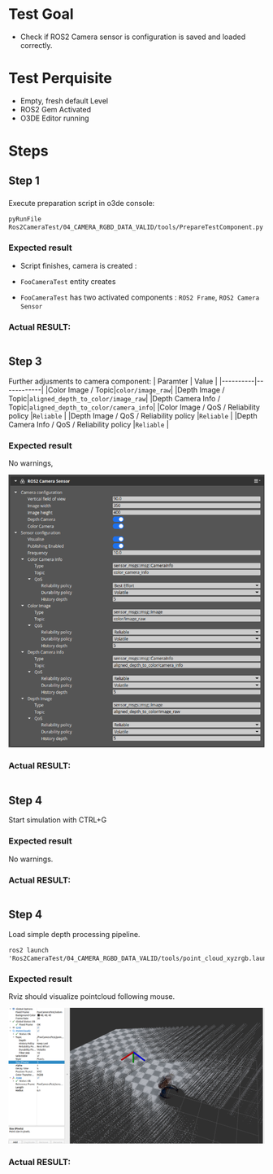 # Test Goal

 - Check if ROS2 Camera sensor is configuration is saved and loaded correctly.

# Test Perquisite

 - Empty, fresh default Level
 - ROS2 Gem Activated
 - O3DE Editor running

# Steps

## Step 1 

### 

Execute preparation script in o3de console:
```
pyRunFile Ros2CameraTest/04_CAMERA_RGBD_DATA_VALID/tools/PrepareTestComponent.py
```

### Expected result 

- Script finishes, camera is created : 

- `FooCameraTest` entity creates
- `FooCameraTest` has two activated components : `ROS2 Frame`, `ROS2 Camera Sensor`

### **Actual RESULT:**

```

```
## Step 3

Further adjusments to camera component:
| Paramter | Value |
|----------|------------|
|Color Image / Topic|`color/image_raw`|
|Depth Image / Topic|`aligned_depth_to_color/image_raw`|
|Depth Camera Info / Topic|`aligned_depth_to_color/camera_info`|
|Color Image / QoS / Reliability policy |`Reliable` |
|Depth Image / QoS / Reliability policy |`Reliable` |
|Depth Camera Info / QoS / Reliability policy |`Reliable` |

### Expected result 

No warnings, 

![](./images/step3result.png)

### **Actual RESULT:**

```

```
## Step 4

Start simulation with CTRL+G

### Expected result 
No warnings.
### **Actual RESULT:**

```

```

## Step 4

Load simple depth processing pipeline.
```
ros2 launch 'Ros2CameraTest/04_CAMERA_RGBD_DATA_VALID/tools/point_cloud_xyzrgb.launch.py' 
```
### Expected result 

Rviz should visualize pointcloud following mouse.

![](./images/step4result.png)
### **Actual RESULT:**

```

```




